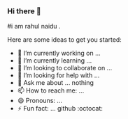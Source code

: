 ### Hi there 👋
#i am rahul naidu .

Here are some ideas to get you started:

- 🔭 I’m currently working on ... 
- 🌱 I’m currently learning ...
- 👯 I’m looking to collaborate on ...
- 🤔 I’m looking for help with ...
- 💬 Ask me about ... nothing
- 📫 How to reach me: ...
- 😄 Pronouns: ...
- ⚡ Fun fact: ... github
:octocat:
